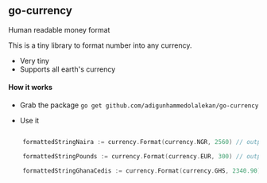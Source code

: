 ## go-currency
Human readable money format

This is a tiny library to format number into any currency.

* Very tiny
* Supports all earth's currency

#### How it works

* Grab the package
`go get github.com/adigunhammedolalekan/go-currency`

* Use it
```Go

    formattedStringNaira := currency.Format(currency.NGR, 2560) // outputs: ₦2,560

    formattedStringPounds := currency.Format(currency.EUR, 300) // outputs: £300

    formattedStringGhanaCedis := currency.Format(currency.GHS, 2340.90) // outputs: ¢2,340.9
```